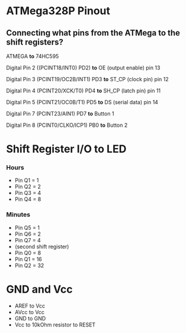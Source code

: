 # ATMega328P Pinout
## Connecting what pins from the ATMega to the shift registers?

ATMEGA **to** 74HC595

Digital Pin 2 ((PCINT18/INT0) PD2) **to** OE (output enable) pin 13

Digital Pin 3 (PCINT19/OC2B/INT1) PD3 **to** ST_CP (clock pin) pin 12

Digital Pin 4 (PCINT20/XCK/T0) PD4 **to** SH_CP (latch pin) pin 11

Digital Pin 5 (PCINT21/OC0B/T1) PD5 **to** DS (serial data) pin 14

Digital Pin 7 (PCINT23/AIN1) PD7 **to** Button 1

Digital Pin 8 (PCINT0/CLKO/ICP1) PB0 **to** Button 2



# Shift Register I/O to LED

### Hours

- Pin Q1 = 1
- Pin Q2 = 2
- Pin Q3 = 4
- Pin Q4 = 8

### Minutes

- Pin Q5 = 1
- Pin Q6 = 2
- Pin Q7 = 4
- (second shift register)
- Pin Q0 = 8
- Pin Q1 = 16
- Pin Q2 = 32


# GND and Vcc

- AREF to Vcc
- AVcc to Vcc
- GND to GND
- Vcc to 10kOhm resistor to RESET

